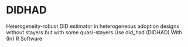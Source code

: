 # DIDHAD
Heterogeneity-robust DID estimator in heterogeneous adoption designs without stayers but with some quasi-stayers Use did_had (DIDHAD) With (In) R Software
